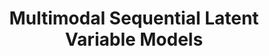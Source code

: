 ---
title: Multimodal Sequential Latent Variable Models
order: 6
img:
publications:
  - date: 2022-06-13
    img: /assets/images/multimodal-latent-system.png
    vid: 
    title: "Learning Sequential Latent Variable Models from Multimodal Time Series Data"
    authors: "Oliver Limoyo, <b>Trevor Ablett</b>, Jonathan Kelly"
    venue: "International Conference on Intelligent Autonomous Systems (IAS'17), Zagreb, Croatia, June 13-16, 2022"
    note: 
    award: "Finalist for the Best Paper Award"
    doi: https://doi.org/10.1007/978-3-031-22216-0_35
    links:
        code: https://github.com/utiasSTARS/visual-haptic-dynamics
        preprint: https://arxiv.org/abs/2204.10419
---